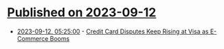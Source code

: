# [Published on 2023-09-12](index.md)

* [2023-09-12, 05:25:00](https://news.slashdot.org/story/23/09/12/0522249/credit-card-disputes-keep-rising-at-visa-as-e-commerce-booms?utm_source=rss1.0mainlinkanon&utm_medium=feed) - [Credit Card Disputes Keep Rising at Visa as E-Commerce Booms](https://news.slashdot.org/story/23/09/12/0522249/credit-card-disputes-keep-rising-at-visa-as-e-commerce-booms?utm_source=rss1.0mainlinkanon&utm_medium=feed)
